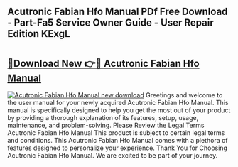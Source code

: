 ## Acutronic Fabian Hfo Manual PDf Free Download - Part-Fa5 Service Owner Guide - User Repair Edition KExgL

# <h2><a href="http://bc65129.oget.top/?id=Acutronic+Fabian+Hfo+Manual">🔗Download New 👉🔴 Acutronic Fabian Hfo Manual</a></h2>

[![Acutronic Fabian Hfo Manual new download](https://i.imgur.com/5g1atiW.png)](http://bc65129.oget.top/?id=Acutronic+Fabian+Hfo+Manual)
Greetings and welcome to the user manual for your newly acquired Acutronic Fabian Hfo Manual. This manual is specifically designed to help you get the most out of your product by providing a thorough explanation of its features, setup, usage, maintenance, and problem-solving. Please Review the Legal Terms Acutronic Fabian Hfo Manual This product is subject to certain legal terms and conditions. This Acutronic Fabian Hfo Manual comes with a plethora of features designed to personalize your experience. Thank You for Choosing Acutronic Fabian Hfo Manual. We are excited to be part of your journey.
